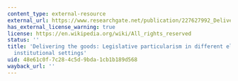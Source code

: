 ```yaml
---
content_type: external-resource
external_url: https://www.researchgate.net/publication/227627992_Delivering_the_Goods_Legislative_Particularism_in_Different_Electoral_and_Institutional_Settings
has_external_license_warning: true
license: https://en.wikipedia.org/wiki/All_rights_reserved
status: ''
title: 'Delivering the goods: Legislative particularism in different electoral and
  institutional settings'
uid: 48e61c0f-7c28-4c5d-9bda-1cb1b189d568
wayback_url: ''
---
```


